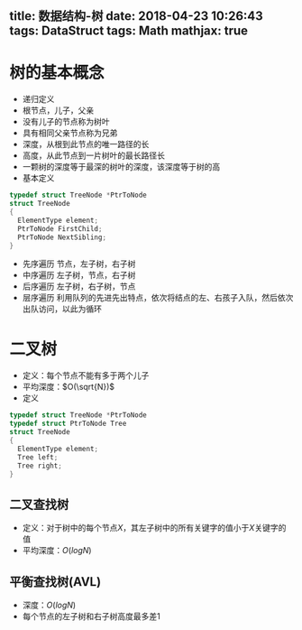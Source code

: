 title: 数据结构-树
date: 2018-04-23 10:26:43
tags: DataStruct
tags: Math
mathjax: true
---

# 树的基本概念
* 递归定义
* 根节点，儿子，父亲
* 没有儿子的节点称为树叶
* 具有相同父亲节点称为兄弟
* 深度，从根到此节点的唯一路径的长
* 高度，从此节点到一片树叶的最长路径长
* 一颗树的深度等于最深的树叶的深度，该深度等于树的高
* 基本定义
```C
typedef struct TreeNode *PtrToNode
struct TreeNode
{
  ElementType element;
  PtrToNode FirstChild;
  PtrToNode NextSibling;
}
```
* 先序遍历
节点，左子树，右子树
* 中序遍历
左子树，节点，右子树
* 后序遍历
左子树，右子树，节点
* 层序遍历
利用队列的先进先出特点，依次将结点的左、右孩子入队，然后依次出队访问，以此为循环


# 二叉树
* 定义：每个节点不能有多于两个儿子
* 平均深度：$O(\sqrt{N})$
* 定义
```C
typedef struct TreeNode *PtrToNode
typedef struct PtrToNode Tree
struct TreeNode
{
  ElementType element;
  Tree left;
  Tree right;
}
```

## 二叉查找树
* 定义：对于树中的每个节点$X$，其左子树中的所有关键字的值小于$X$关键字的值
* 平均深度：$O(log{N})$

## 平衡查找树(AVL)
* 深度：$O(logN)$
* 每个节点的左子树和右子树高度最多差1